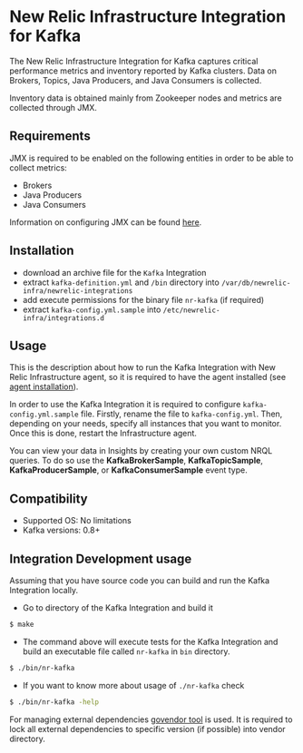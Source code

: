 # New Relic Infrastructure Integration for Kafka


The New Relic Infrastructure Integration for Kafka captures critical performance metrics and inventory reported by Kafka clusters. Data on Brokers, Topics, Java Producers, and Java Consumers is collected.

Inventory data is obtained mainly from Zookeeper nodes and metrics are collected through JMX.

## Requirements

JMX is required to be enabled on the following entities in order to be able to collect metrics:

- Brokers
- Java Producers
- Java Consumers

Information on configuring JMX can be found [here](https://docs.oracle.com/javase/8/docs/technotes/guides/management/agent.html).

## Installation

- download an archive file for the `Kafka` Integration
- extract `kafka-definition.yml` and `/bin` directory into `/var/db/newrelic-infra/newrelic-integrations`
- add execute permissions for the binary file `nr-kafka` (if required)
- extract `kafka-config.yml.sample` into `/etc/newrelic-infra/integrations.d`

## Usage

This is the description about how to run the Kafka Integration with New Relic Infrastructure agent, so it is required to have the agent installed (see [agent installation](https://docs.newrelic.com/docs/infrastructure/new-relic-infrastructure/installation/install-infrastructure-linux)).

In order to use the Kafka Integration it is required to configure `kafka-config.yml.sample` file. Firstly, rename the file to `kafka-config.yml`. Then, depending on your needs, specify all instances that you want to monitor. Once this is done, restart the Infrastructure agent.

You can view your data in Insights by creating your own custom NRQL queries. To do so use the **KafkaBrokerSample**, **KafkaTopicSample**, **KafkaProducerSample**, or **KafkaConsumerSample** event type.

## Compatibility

* Supported OS: No limitations
* Kafka versions: 0.8+

## Integration Development usage

Assuming that you have source code you can build and run the Kafka Integration locally.

* Go to directory of the Kafka Integration and build it
```bash
$ make
```
* The command above will execute tests for the Kafka Integration and build an executable file called `nr-kafka` in `bin` directory.
```bash
$ ./bin/nr-kafka
```
* If you want to know more about usage of `./nr-kafka` check
```bash
$ ./bin/nr-kafka -help
```

For managing external dependencies [govendor tool](https://github.com/kardianos/govendor) is used. It is required to lock all external dependencies to specific version (if possible) into vendor directory.
